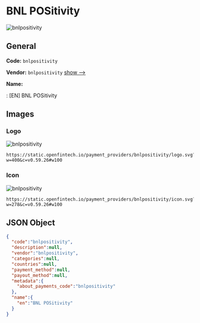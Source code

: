 
# BNL POSitivity 
![bnlpositivity](https://static.openfintech.io/payment_providers/bnlpositivity/logo.svg?w=400&c=v0.59.26#w100)  

## General 
 
**Code:** `bnlpositivity` 
 
**Vendor:** `bnlpositivity` [show -->](/vendors/bnlpositivity/) 
 
**Name:** 
 
:	[EN] BNL POSitivity 
 

## Images 

### Logo 
 
![bnlpositivity](https://static.openfintech.io/payment_providers/bnlpositivity/logo.svg?w=400&c=v0.59.26#w100)  

```
https://static.openfintech.io/payment_providers/bnlpositivity/logo.svg?w=400&c=v0.59.26#w100
```  

### Icon 
 
![bnlpositivity](https://static.openfintech.io/payment_providers/bnlpositivity/icon.svg?w=278&c=v0.59.26#w100)  

```
https://static.openfintech.io/payment_providers/bnlpositivity/icon.svg?w=278&c=v0.59.26#w100
```  

## JSON Object 

```json
{
  "code":"bnlpositivity",
  "description":null,
  "vendor":"bnlpositivity",
  "categories":null,
  "countries":null,
  "payment_method":null,
  "payout_method":null,
  "metadata":{
    "about_payments_code":"bnlpositivity"
  },
  "name":{
    "en":"BNL POSitivity"
  }
}
```  
